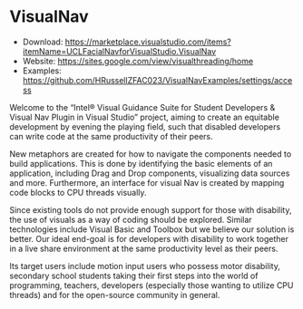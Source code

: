 # VisualNav

* Download: https://marketplace.visualstudio.com/items?itemName=UCLFacialNavforVisualStudio.VisualNav
* Website: https://sites.google.com/view/visualthreading/home
* Examples: https://github.com/HRussellZFAC023/VisualNavExamples/settings/access

Welcome to the “Intel® Visual Guidance Suite for Student Developers & Visual Nav Plugin in Visual Studio” project, aiming to create an equitable development by evening the playing field, such that disabled developers can write code at the same productivity of their peers.  

New metaphors are created for how to navigate the components needed to build applications. This is done by identifying the basic elements of an application, including Drag and Drop components, visualizing data sources and more.  Furthermore, an interface for visual Nav is created by mapping code blocks to CPU threads visually.

Since existing tools do not provide enough support for those with disability, the use of visuals as a way of coding should be explored. Similar technologies include Visual Basic and Toolbox but we believe our solution is better. Our ideal end-goal is for developers with disability to work together in a live share environment at the same productivity level as their peers.

Its target users include motion input users who possess motor disability, secondary school students taking their first steps into the world of programming, teachers, developers (especially those wanting to utilize CPU threads) and for the open-source community in general.
